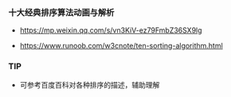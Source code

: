 ### 十大经典排序算法动画与解析
* https://mp.weixin.qq.com/s/vn3KiV-ez79FmbZ36SX9lg 

* https://www.runoob.com/w3cnote/ten-sorting-algorithm.html

### TIP
* 可参考百度百科对各种排序的描述，辅助理解
